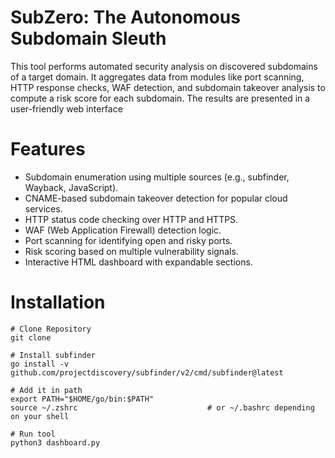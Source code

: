 #  SubZero: The Autonomous Subdomain Sleuth

This tool performs automated security analysis on discovered subdomains of a target domain. It aggregates data from modules like port scanning, HTTP response checks, WAF detection, and subdomain takeover analysis to compute a risk score for each subdomain. The results are presented in a user-friendly web interface

# Features

- Subdomain enumeration using multiple sources (e.g., subfinder, Wayback, JavaScript).
- CNAME-based subdomain takeover detection for popular cloud services.
- HTTP status code checking over HTTP and HTTPS.
- WAF (Web Application Firewall) detection logic.
- Port scanning for identifying open and risky ports.
- Risk scoring based on multiple vulnerability signals.
- Interactive HTML dashboard with expandable sections.

# Installation

```
# Clone Repository
git clone 

# Install subfinder
go install -v github.com/projectdiscovery/subfinder/v2/cmd/subfinder@latest

# Add it in path
export PATH="$HOME/go/bin:$PATH"
source ~/.zshrc                             # or ~/.bashrc depending on your shell

# Run tool
python3 dashboard.py

```
